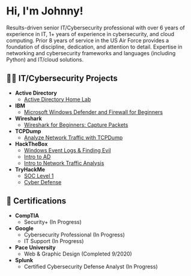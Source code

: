 <h1>Hi, I'm Johnny! <br/> </h1>
Results-driven senior IT/Cybersecurity professional with over 6 years of experience in IT, 1+ years of experience in cybersecurity, and cloud computing. Prior 8 years of service in the US Air Force provides a foundation of discipline, dedication, and attention to detail. Expertise in networking and cybersecurity frameworks and languages (including Python) and IT/cloud solutions.

<h2>👨‍💻 IT/Cybersecurity Projects</h2>

- <b>Active Directory</b>
  - [Active Directory Home Lab](https://github.com/johnrob1194/ActiveDirectory-HomeLab/tree/main)
- <b>IBM</b>
  - [Microsoft Windows Defender and Firewall for Beginners]()
- <b>Wireshark</b>
  - [Wireshark for Beginners: Capture Packets]()
- <b>TCPDump</b>
  - [Analyze Network Traffic with TCPDump]()
- <b>HackTheBox</b>
  - [Windows Event Logs & Finding Evil]()
  - [Intro to AD]()
  - [Intro to Network Traffic Analysis]()
- <b>TryHackMe</b>
  - [SOC Level 1]()
  - [Cyber Defense]()

<h2> 📑 Certifications </h2>

- <b>CompTIA</b>
  - Security+ (In Progress)
- <b>Google</b>
  - Cybersecurity Professional (In Progress)
  - IT Support (In Progress)
- <b>Pace University</b>
  - Web & Graphic Design (Completed 9/2020)
- <b>Splunk</b>
  - Certified Cybersecurity Defense Analyst (In Progress)


<!--
**joshmadakor1/joshmadakor1** is a ✨ _special_ ✨ repository because its `README.md` (this file) appears on your GitHub profile.

Here are some ideas to get you started:

- 🔭 I’m currently working on ...
- 🌱 I’m currently learning ...
- 👯 I’m looking to collaborate on ...
- 🤔 I’m looking for help with ...
- 💬 Ask me about ...
- 📫 How to reach me: ...
- 😄 Pronouns: ...
- ⚡ Fun fact: ...
-->
